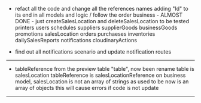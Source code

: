 - refact all the code and change all the references names adding "Id" to its end in all models and logic / follow the order
business - ALMOST DONE - just createSalesLocation and deleteSalesLocation to be tested
printers
users
schedules
suppliers
supplierGoods
businessGoods
promotions
salesLocation
orders
purchaeses
inventories
dailySalesReports
notifications
cloudinaryActions

- find out all notifications scenario and update notification routes

*****************************************************************************
- tableReference from the preview table "table", now been rename
table is salesLocation
tableReference is salesLocationReference
on business model, salesLocation is not an array of strings as used to be
now is an array of objects
this will cause errors if code is not update
*****************************************************************************

